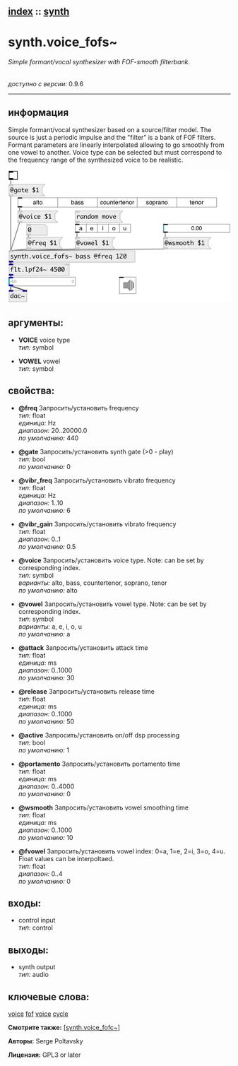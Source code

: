 [index](index.html) :: [synth](category_synth.html)
---

# synth.voice_fofs~

###### Simple formant/vocal synthesizer with FOF-smooth filterbank.

*доступно с версии:* 0.9.6

---


## информация
Simple formant/vocal synthesizer based on a source/filter model. The source is just a periodic impulse and the &#34;filter&#34; is a bank of FOF filters. Formant parameters are linearly interpolated allowing to go smoothly from one vowel to another. Voice type can be selected but must correspond to the frequency range of the synthesized voice to be realistic.


[![example](../examples/img/synth.voice_fofs~.jpg)](../examples/pd/synth.voice_fofs~.pd)



## аргументы:

* **VOICE**
voice type<br>
_тип:_ symbol<br>

* **VOWEL**
vowel<br>
_тип:_ symbol<br>





## свойства:

* **@freq** 
Запросить/установить frequency<br>
_тип:_ float<br>
_единица:_ Hz<br>
_диапазон:_ 20..20000.0<br>
_по умолчанию:_ 440<br>

* **@gate** 
Запросить/установить synth gate (&gt;0 - play)<br>
_тип:_ bool<br>
_по умолчанию:_ 0<br>

* **@vibr_freq** 
Запросить/установить vibrato frequency<br>
_тип:_ float<br>
_единица:_ Hz<br>
_диапазон:_ 1..10<br>
_по умолчанию:_ 6<br>

* **@vibr_gain** 
Запросить/установить vibrato frequency<br>
_тип:_ float<br>
_диапазон:_ 0..1<br>
_по умолчанию:_ 0.5<br>

* **@voice** 
Запросить/установить voice type. Note: can be set by corresponding index.<br>
_тип:_ symbol<br>
_варианты:_ alto, bass, countertenor, soprano, tenor<br>
_по умолчанию:_ alto<br>

* **@vowel** 
Запросить/установить vowel type. Note: can be set by corresponding index.<br>
_тип:_ symbol<br>
_варианты:_ a, e, i, o, u<br>
_по умолчанию:_ a<br>

* **@attack** 
Запросить/установить attack time<br>
_тип:_ float<br>
_единица:_ ms<br>
_диапазон:_ 0..1000<br>
_по умолчанию:_ 30<br>

* **@release** 
Запросить/установить release time<br>
_тип:_ float<br>
_единица:_ ms<br>
_диапазон:_ 0..1000<br>
_по умолчанию:_ 50<br>

* **@active** 
Запросить/установить on/off dsp processing<br>
_тип:_ bool<br>
_по умолчанию:_ 1<br>

* **@portamento** 
Запросить/установить portamento time<br>
_тип:_ float<br>
_единица:_ ms<br>
_диапазон:_ 0..4000<br>
_по умолчанию:_ 0<br>

* **@wsmooth** 
Запросить/установить vowel smoothing time<br>
_тип:_ float<br>
_единица:_ ms<br>
_диапазон:_ 0..1000<br>
_по умолчанию:_ 10<br>

* **@fvowel** 
Запросить/установить vowel index: 0=a, 1=e, 2=i, 3=o, 4=u. Float values can be interpoltaed.<br>
_тип:_ float<br>
_диапазон:_ 0..4<br>
_по умолчанию:_ 0<br>



## входы:

* control input<br>
_тип:_ control



## выходы:

* synth output<br>
_тип:_ audio



## ключевые слова:

[voice](keywords/voice.html)
[fof](keywords/fof.html)
[voice](keywords/voice.html)
[cycle](keywords/cycle.html)



**Смотрите также:**
[\[synth.voice_fofc~\]](synth.voice_fofc~.html)




**Авторы:** Serge Poltavsky




**Лицензия:** GPL3 or later





